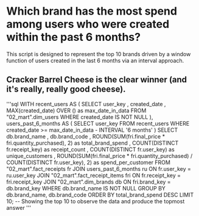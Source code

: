 # Which brand has the most spend among users who were created within the past 6 months?
This script is designed to represent the top 10 brands driven by a window function of users created in the last 6 months via an interval approach.

## Cracker Barrel Cheese is the clear winner (and it's really, really good cheese).

'''sql
WITH recent_users AS (
    SELECT 
        user_key
        , created_date
        , MAX(created_date) OVER () as max_date_in_data
    FROM 
        "02_mart".dim_users
    WHERE 
        created_date IS NOT NULL
),
users_past_6_months AS (
    SELECT 
        user_key
    FROM 
        recent_users
    WHERE 
        created_date >= max_date_in_data - INTERVAL '6 months'
)
SELECT 
    db.brand_name
    , db.brand_code
    , ROUND(SUM(fri.final_price * fri.quantity_purchased), 2) as total_brand_spend
    , COUNT(DISTINCT fr.receipt_key) as receipt_count
    , COUNT(DISTINCT fr.user_key) as unique_customers
    , ROUND(SUM(fri.final_price * fri.quantity_purchased) / COUNT(DISTINCT fr.user_key), 2) as spend_per_customer
FROM 
    "02_mart".fact_receipts fr
JOIN 
    users_past_6_months ru ON fr.user_key = ru.user_key
JOIN 
    "02_mart".fact_receipt_items fri ON fr.receipt_key = fri.receipt_key
JOIN 
    "02_mart".dim_brands db ON fri.brand_key = db.brand_key
WHERE 
    db.brand_name IS NOT NULL
GROUP BY 
    db.brand_name, db.brand_code
ORDER BY 
    total_brand_spend DESC
LIMIT 10; -- Showing the top 10 to observe the data and produce the topmost answer
'''